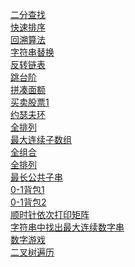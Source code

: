 [二分查找](https://github.com/kangdengfei/Code/blob/master/src/main/java/BinarySearch.java)<br>
[快速排序](https://github.com/kangdengfei/Code/blob/master/src/main/java/QuickSort.java)<br>
[回溯算法](https://github.com/kangdengfei/Code/blob/master/src/main/java/Solution1.java)<br>
[字符串替换](https://github.com/kangdengfei/Code/blob/master/src/main/java/Solution3.java)<br>
[反转链表](https://github.com/kangdengfei/Code/blob/master/src/main/java/Solution4.java)<br>
[跳台阶](https://github.com/kangdengfei/Code/blob/master/src/main/java/Solution5.java)<br>
[拼凑面额](https://github.com/kangdengfei/Code/blob/master/src/main/java/Solution6.java)<br>
[买卖股票1](https://github.com/kangdengfei/Code/blob/master/src/main/java/Solution7.java)<br>
[约瑟夫环](https://github.com/kangdengfei/Code/blob/master/src/main/java/Solution8.java)<br>
[全排列](https://github.com/kangdengfei/Code/blob/master/src/main/java/Solution9.java)<br>
[最大连续子数组](https://github.com/kangdengfei/Code/blob/master/src/main/java/Solution10.java)<br>
[全组合](https://github.com/kangdengfei/Code/blob/master/src/main/java/Solution11.java)<br>
[全排列](https://github.com/kangdengfei/Code/blob/master/src/main/java/Solution12.java)<br>
[最长公共子串](https://github.com/kangdengfei/Code/blob/master/src/main/java/Solution13.java)<br>
[0-1背包1](https://github.com/kangdengfei/Code/blob/master/src/main/java/Solution14.java)<br>
[0-1背包2](https://github.com/kangdengfei/Code/blob/master/src/main/java/Solution15.java)<br>
[顺时针依次打印矩阵](https://github.com/kangdengfei/Code/blob/master/src/main/java/Solution17.java)<br>
[字符串中找出最大连续数字串](https://github.com/kangdengfei/Code/blob/master/src/main/java/Solution20.java)<br>
[数字游戏](https://github.com/kangdengfei/Code/blob/master/src/main/java/Soulution21.java)<br>
[二叉树遍历](https://github.com/kangdengfei/Code/blob/master/src/main/java/BinTreeTraverse.java)
